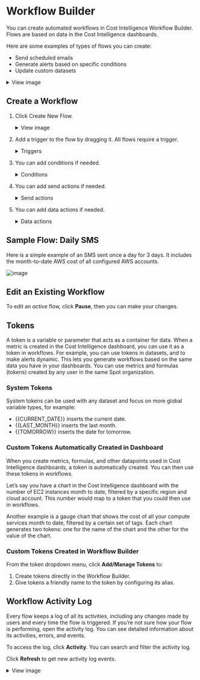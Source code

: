 # Workflow Builder
You can create automated workflows in Cost Intelligence Workflow Builder. Flows are based on data in the Cost Intelligence dashboards.

Here are some examples of types of flows you can create:
* Send scheduled emails
* Generate alerts based on specific conditions
* Update custom datasets

<details>
     <summary markdown="span">View image</summary>

![image](https://github.com/spotinst/help/assets/167069628/b733cc21-b45f-4d0e-aa17-93dbd7961bf3)

   </details>

## Create a Workflow
1. Click Create New Flow.
   <details>
     <summary markdown="span">View image</summary>

    ![image](https://github.com/spotinst/help/assets/167069628/f7736d90-90f8-475f-a4dc-631dd1ce44df)

   </details>
   
3. Add a trigger to the flow by dragging it. All flows require a trigger.
    <details>
     <summary markdown="span">Triggers</summary>

     * **Scheduling**: the flow starts according to a set date and time, and can be set to repeat.
   
     * **Records Added**: the flow runs as soon as new data is received. For example, the flow starts when a new record is added to a data source, or each time a record is added by a data load process.
   
     * **Records Updated**: the flow starts whenever information changes in an existing dataset or a record is updated by a data load process.
      
     * **Webhook**: the flow is triggered from an external source using a URL. Selecting this trigger automatically generates a unique URL for the flow you are building. Click **Copy** to use this URL in your external application that triggers the flow. You can require authentication for the URL.
       > **Note**: Once a flow is saved, you cannot update this URL.

      ![image](https://github.com/spotinst/help/assets/167069628/8050da83-1ec1-47ba-94d3-c0a4f61ca6c6)

   </details>

4. You can add conditions if needed.

    <details>
     <summary markdown="span">Conditions</summary>

      Conditions can be added to any trigger to control when the trigger causes the flow to run. For example, you can add a condition to a <i>Records Added trigger</i> to define scenarios that must be met before the trigger runs. Another option is to add a condition to a <i>Scheduling</i> trigger, such as to send an alert if a metric is outside preset bounds. 

      Conditions can also be added to branch options of action components. For example, you can add a condition to the <i>One Record Found</i> branch option of a <i>Search Records</i> component to check the details of the record.

      To add a condition, drag the <i>If</i> condition and drop it below the trigger or action. Define the conditions that need to be met.

      ![image](https://github.com/spotinst/help/assets/167069628/17fcd69e-15f0-4aac-b501-cb70cd6bbc3b)

      Any actions you drag below the condition run when the condition is met. Actions dragged below the Else run when the condition is not met. For example:

      **If**

      * <i>If Field</i> allows you to specify a field that triggers the action.
      * <i>If Metric</i> allows you to specify a metric threshold that triggers the action.

      **And – Or**

     <i>And - Or</i> must be used with an <i>If</i> statement. Drag the <i>And - Or</i> into an existing <i>If</i> condition.
   
   </details>

5. You can add send actions if needed.

    <details>
     <summary markdown="span">Send actions</summary>

     * **Send to Webhook** to send data to an external webhook URL. Enter the URL and click **Add Parameters** to add data or tokens.
     * **Send Email** to send notifications and alerts in email. Enter a comma-delimited list of email addresses along with a subject and a message. The message body can be formatted with any of the standard options provided, including bold, italic, and underline. There are also justification and link options.
     * **Send SMS** to send notifications and alerts in text messages. Enter a mobile phone number and type a message with up to 140 characters. Any attachments you include in your message are sent as links that your recipient can click on to open the attachment in their web browser.
     * **Slack Notification** to send notifications and alerts in Slack. Configure the workspace, notification user, channels to send the notification, and the message:
       * **Workspaces** is the list of configured workspaces that you can send the notification to.
       * **Send Notification** as a Slack bot or a Slack user using Qrvey.
       * **Recipient** includes the list of all channels, users, and groups of the selected workspace that you can send the the message to. The list only includes recipients the bot or user has permissions to send to. You can select more than one recipient.
       * **Message** supports the use of tokens and basic Slack formatting using Markdown.
   
   </details>

4. You can add data actions if needed.

    <details>
     <summary markdown="span">Data actions</summary>

     <i>Record</i> functions are used for uploaded CSV datasets, while <i>Data</i> functions work with connected data sources.
     * **Search Record** to look up data based on the criteria you select. Use the branch options to perform actions based on the number of records found.
       Select the type and name of the dataset to search, then choose the fields and values you want to search for.
  
       ![image](https://github.com/spotinst/help/assets/167069628/f4502ba5-750e-43ad-89ce-14779330cb8a)
       
       Below the search box are branch options where you can place actions depending on the number of results found. You can specify different sets of actions for each of these branch options.
       The <i>Search Record</i> action loops through multiple records found individually. For example, if five records are found, the actions under the Multiple Records Found are performed five times, once for each record.
     * **Update Record** can be done once you have searched and found one or more records in your dataset. It can only be used in Search action branch options with at least one search result.
     * **Delete Record** can be done once you have searched and found one or more records in your dataset. It can only be used in <i>Search</i> action branch options with at least one search result.
     * **Insert Record** to add a new record to an existing dataset.
     * **Submit Data** to send data to a third party system using a URL. It is similar to a <i>form POST</i> in HTML.
     * **Post Data** to send data to a connected data source.
     * **Reload Data** from an existing data connection. It may take a few minutes for the reload to complete, depending on the size of your dataset and the speed of the data connection.
     * **Get Data** to search a connected data source and get results based on the field and value criteria you provided. Then, you can provide different actions for the branch options to handle the cases of one, multiple, or no records found.
     * **Update Token** to update the value of a stored token. You can update tokens by selecting their name and providing a value. To create a new token, click **Add/Manage Tokens**.
   
   </details>

## Sample Flow: Daily SMS

Here is a simple example of an SMS sent once a day for 3 days. It includes the month-to-date AWS cost of all configured AWS accounts.

![image](https://github.com/spotinst/help/assets/167069628/6c49c47f-672a-48ff-a839-3711a8f83b0b)

## Edit an Existing Workflow

To edit an <i>active</i> flow, click **Pause**, then you can make your changes.

## Tokens

A token is a variable or parameter that acts as a container for data. When a metric is created in the Cost Intelligence dashboard, you can use it as a token in workflows. For example, you can use tokens in datasets, and to make alerts dynamic. This lets you generate workflows based on the same data you have in your dashboards. You can use metrics and formulas (tokens) created by any user in the same Spot organization.

### System Tokens
System tokens can be used with any dataset and focus on more global variable types, for example:

* {{CURRENT_DATE}} inserts the current date.
* {{LAST_MONTH}} inserts the last month.
* {{TOMORROW}} inserts the date for tomorrow.

### Custom Tokens Automatically Created in Dashboard
When you create metrics, formulas, and other datapoints used in Cost Intelligence dashboards, a token is automatically created. You can then use these tokens in workflows.

Let’s say you have a chart in the Cost Intelligence dashboard with the number of EC2 instances month to date, filtered by a specific region and cloud account. This number would map to a token that you could then use in workflows.

Another example is a gauge chart that shows the cost of all your compute services month to date, filtered by a certain set of tags. Each chart generates two tokens: one for the name of the chart and the other for the value of the chart.

### Custom Tokens Created in Workflow Builder
From the token dropdown menu, click **Add/Manage Tokens** to:

1. Create tokens directly in the Workflow Builder.
2. Give tokens a friendly name to the token by configuring its alias.

## Workflow Activity Log

Every flow keeps a log of all its activities, including any changes made by users and every time the flow is triggered. If you’re not sure how your flow is performing, open the activity log. You can see detailed information about its activities, errors, and events.

To access the log, click **Activity**. You can search and filter the activity log.

Click **Refresh** to get new activity log events.

<details>
     <summary markdown="span">View image</summary>

![image](https://github.com/spotinst/help/assets/167069628/4fef9e64-3011-4325-8765-d5d14812c97e)

   </details>
